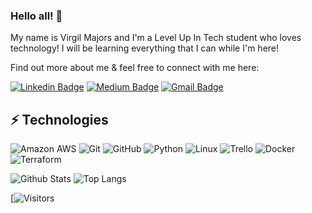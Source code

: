 ### Hello all! 👋

My name is Virgil Majors and I'm a Level Up In Tech student who loves technology! I will be learning everything that I can while I'm here!

Find out more about me & feel free to connect with me here:


[![Linkedin Badge](https://img.shields.io/badge/-Virgil%20Majors-blue?style=flat-square&logo=Linkedin&logoColor=white&link=https://https://www.linkedin.com/in/virgil-majors-0b9232230/)](https://www.linkedin.com/in/virgil-majors-0b9232230/)
[![Medium Badge](https://img.shields.io/badge/Virgil%20Majors-12100E?style=flat-square&logo=medium&logoColor=white&link=https://medium.com/@redslick84)](https://medium.com/@redslick84)
[![Gmail Badge](https://img.shields.io/badge/-Mr.V.Majors84@gmail.com-c14438?style=flat-square&logo=Gmail&logoColor=white&link=mailto:Mr.V.Majors84@gmail.com)](mailto:Mr.V.Majors84@gmail.com)

## ⚡ Technologies

![Amazon AWS](https://img.shields.io/badge/Amazon%20AWS-232F3E?style=flat-square&logo=amazon-aws)
![Git](https://img.shields.io/badge/-Git-black?style=flat-square&logo=git)
![GitHub](https://img.shields.io/badge/-GitHub-181717?style=flat-square&logo=github)
![Python](https://img.shields.io/badge/-Python-black?style=flat-square&logo=Python)
![Linux](https://img.shields.io/badge/Linux-FCC624?style=flat-square&logo=linux&logoColor=black)
![Trello](https://img.shields.io/badge/Trello-%23026AA7.svg?style=flat-square&logo=Trello&logoColor=white)
![Docker](https://img.shields.io/badge/docker-%230db7ed.svg?style=for-the-badge&logo=docker&logoColor=white)
![Terraform](https://img.shields.io/badge/terraform-%235835CC.svg?style=for-the-badge&logo=terraform&logoColor=white)


![Github Stats](https://github-readme-stats.vercel.app/api?username=LevelUpInTech&count_private=true&show_icons=true&include_all_commits=true)
![Top Langs](https://github-readme-stats.vercel.app/api/top-langs/?username=LevelUpInTech&hide=TeX&layout=compact)


[![Visitors](https://api.visitorbadge.io/api/visitors?path=https%3A%2F%2Fgithub.com%2FVmajors84%2FVmajors84%2Ftree%2Fmain&label=Visitors&countColor=%23263759&labelStyle=lower)

